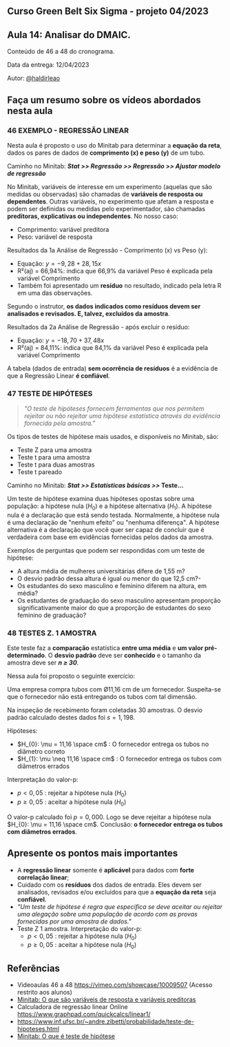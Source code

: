 ## Curso Green Belt Six Sigma - projeto 04/2023
## Aula 14: Analisar do DMAIC.

Conteúdo de 46 a 48 do cronograma.

Data da entrega: 12/04/2023

Autor: [@haldirleao](https://github.com/haldirleao)

## Faça um resumo sobre os vídeos abordados nesta aula

### 46 EXEMPLO - REGRESSÃO LINEAR

Nesta aula é proposto o uso do Minitab para determinar a **equação da reta**, dados os pares de dados de **comprimento (x) e peso (y)** de um tubo.

Caminho no Minitab: **_Stat >> Regressão >> Regressão >> Ajustar modelo de regressão_**

No Minitab, variáveis de interesse em um experimento (aquelas que são medidas ou observadas) são chamadas de **variáveis de resposta ou dependentes**. Outras variáveis, no experimento que afetam a resposta e podem ser definidas ou medidas pelo experimentador, são chamadas **preditoras, explicativas ou independentes**. No nosso caso:
- Comprimento: variável preditora
- Peso: variável de resposta

Resultados da 1a Análise de Regressão - Comprimento (x) vs Peso (y):
- Equação: $y = -9,28 + 28,15 x$
- R²(aj) = 66,94%: indica que 66,9%  da variável Peso é explicada pela variável Comprimento
- Também foi apresentado um **resíduo** no resultado, indicado pela letra R em uma das observações.

Segundo o instrutor, **os dados indicados como resíduos devem ser analisados e revisados. E, talvez, excluídos da amostra**.

Resultados da 2a Análise de Regressão - após excluir o resíduo:
- Equação: $y = -18,70 + 37,48 x$
- R²(aj) = 84,11%: indica que 84,1% da variável Peso é explicada pela variável Comprimento

A tabela (dados de entrada) **sem ocorrência de resíduos** é a evidência de que a Regressão Linear **é confiável**.

### 47 TESTE DE HIPÓTESES

>_"O teste de hipóteses fornecem ferramentas que nos permitem rejeitar ou não rejeitar uma hipótese estatística através da evidência fornecida pela amostra."_

Os tipos de testes de hipótese mais usados, e disponíveis no Minitab, são:
- Teste Z para uma amostra
- Teste t para uma amostra
- Teste t para duas amostras
- Teste t pareado

Caminho no Minitab: **_Stat >> Estatísticas básicas >>_ Teste...**

Um teste de hipótese examina duas hipóteses opostas sobre uma população: a hipótese nula ($H_{0}$) e a hipótese alternativa ($H_{1}$). A hipótese nula é a declaração que está sendo testada. Normalmente, a hipótese nula é uma declaração de "nenhum efeito" ou "nenhuma diferença". A hipótese alternativa é a declaração que você quer ser capaz de concluir que é verdadeira com base em evidências fornecidas pelos dados da amostra.

Exemplos de perguntas que podem ser respondidas com um teste de hipótese:
- A altura média de mulheres universitárias difere de 1,55 m?
- O desvio padrão dessa altura é igual ou menor do que 12,5 cm?- 
- Os estudantes do sexo masculino e feminino diferem na altura, em média?
- Os estudantes de graduação do sexo masculino apresentam proporção significativamente maior do que a proporção de estudantes do sexo feminino de graduação?

### 48 TESTES Z. 1 AMOSTRA

Este teste faz a **comparação** estatística **entre uma média** e **um valor pré-determinado**. O **desvio padrão** deve ser **conhecido** e o tamanho da amostra deve ser **_n ≥ 30_**.

Nessa aula foi proposto o seguinte exercício:

Uma empresa compra tubos com  Ø11,16 cm de um fornecedor. Suspeita-se que o fornecedor não está entregando os tubos com tal dimensão.

Na inspeção de recebimento foram coletadas 30 amostras. O desvio padrão calculado destes dados foi $s = 1,198$.

Hipóteses:
- $H_{0}: \mu = 11,16 \space cm$ : O fornecedor entrega os tubos no diâmetro correto
- $H_{1}: \mu \neq 11,16 \space cm$ : O fornecedor entrega os tubos com diâmetros errados

Interpretação do valor-p:
- $p < 0,05$ : rejeitar a hipótese nula ($H_{0}$)
- $p \ge 0,05$ : aceitar a hipótese nula ($H_{0}$)

O valor-p calculado foi $p = 0,000$. Logo se deve rejeitar a hipótese nula $H_{0}: \mu = 11,16 \space cm$. Conclusão: **o fornecedor entrega os tubos com diâmetros errados**.   

## Apresente os pontos mais importantes

- A **regressão linear** somente é **aplicável** para dados com **forte correlação linear**;
- Cuidado com os **resíduos** dos dados de entrada. Eles devem ser analisados, revisados e/ou excluídos para que a **equação da reta** seja **confiável**.
- _"Um teste de hipótese é regra que especifica se deve aceitar ou rejeitar uma alegação sobre uma população de acordo com as provas fornecidas por uma amostra de dados."_
- Teste Z 1 amostra. Interpretação do valor-p:
  - $p < 0,05$ : rejeitar a hipótese nula ($H_{0}$)
  - $p \ge 0,05$ : aceitar a hipótese nula ($H_{0}$)

## Referências
- Videoaulas 46 a 48 https://vimeo.com/showcase/10009507 (Acesso restrito aos alunos)
- [Minitab: O que são variáveis de resposta e variáveis preditoras](https://support.minitab.com/pt-br/minitab/21/help-and-how-to/statistical-modeling/regression/supporting-topics/basics/what-are-response-and-predictor-variables/)
- Calculadora de regressão linear Online https://www.graphpad.com/quickcalcs/linear1/
- https://www.inf.ufsc.br/~andre.zibetti/probabilidade/teste-de-hipoteses.html
- [Minitab: O que é teste de hipótese](https://support.minitab.com/pt-br/minitab/20/help-and-how-to/statistics/basic-statistics/supporting-topics/basics/what-is-a-hypothesis-test/)